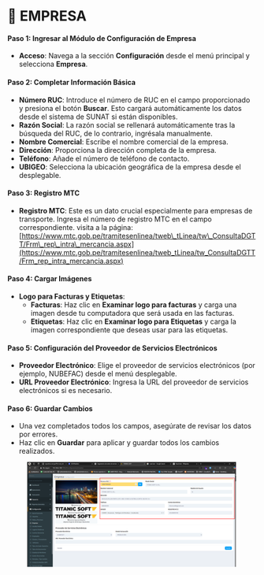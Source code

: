 # 🕋 EMPRESA

#### Paso 1: Ingresar al Módulo de Configuración de Empresa

* **Acceso**: Navega a la sección **Configuración** desde el menú principal y selecciona **Empresa**.

#### Paso 2: Completar Información Básica

* **Número RUC**: Introduce el número de RUC en el campo proporcionado y presiona el botón **Buscar**. Esto cargará automáticamente los datos desde el sistema de SUNAT si están disponibles.
* **Razón Social**: La razón social se rellenará automáticamente tras la búsqueda del RUC, de lo contrario, ingrésala manualmente.
* **Nombre Comercial**: Escribe el nombre comercial de la empresa.
* **Dirección**: Proporciona la dirección completa de la empresa.
* **Teléfono**: Añade el número de teléfono de contacto.
* **UBIGEO**: Selecciona la ubicación geográfica de la empresa desde el desplegable.

#### Paso 3: Registro MTC

* **Registro MTC**: Este es un dato crucial especialmente para empresas de transporte. Ingresa el número de registro MTC en el campo correspondiente. visita a la página: [https://www.mtc.gob.pe/tramitesenlinea/tweb\_tLinea/tw\_ConsultaDGTT/Frm\_rep\_intra\_mercancia.aspx](https://www.mtc.gob.pe/tramitesenlinea/tweb_tLinea/tw_ConsultaDGTT/Frm_rep_intra_mercancia.aspx)

#### Paso 4: Cargar Imágenes

* **Logo para Facturas y Etiquetas**:
  * **Facturas**: Haz clic en **Examinar logo para facturas** y carga una imagen desde tu computadora que será usada en las facturas.
  * **Etiquetas**: Haz clic en **Examinar logo para Etiquetas** y carga la imagen correspondiente que deseas usar para las etiquetas.

#### Paso 5: Configuración del Proveedor de Servicios Electrónicos

* **Proveedor Electrónico**: Elige el proveedor de servicios electrónicos (por ejemplo, NUBEFAC) desde el menú desplegable.
* **URL Proveedor Electrónico**: Ingresa la URL del proveedor de servicios electrónicos si es necesario.

#### Paso 6: Guardar Cambios

* Una vez completados todos los campos, asegúrate de revisar los datos por errores.
* Haz clic en **Guardar** para aplicar y guardar todos los cambios realizados.

<figure><img src="../../../.gitbook/assets/image (115).png" alt=""><figcaption></figcaption></figure>


